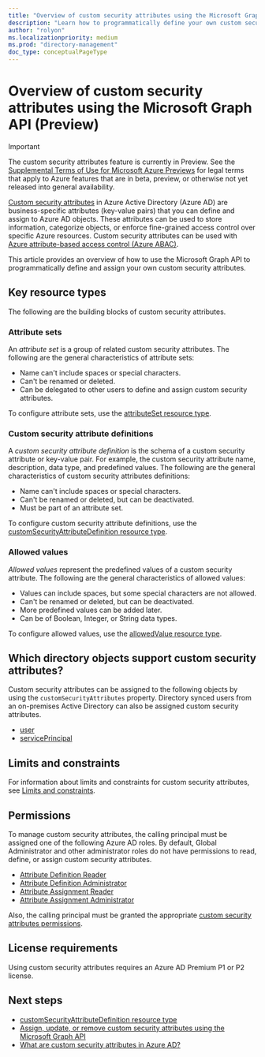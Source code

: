 ```yaml
---
title: "Overview of custom security attributes using the Microsoft Graph API (Preview)"
description: "Learn how to programmatically define your own custom security attributes and assign them to Azure AD objects using the Microsoft Graph API."
author: "rolyon"
ms.localizationpriority: medium
ms.prod: "directory-management"
doc_type: conceptualPageType
---
```


# Overview of custom security attributes using the Microsoft Graph API (Preview)

> [!IMPORTANT]
> The custom security attributes feature is currently in Preview. See the [Supplemental Terms of Use for Microsoft Azure Previews](https://azure.microsoft.com/support/legal/preview-supplemental-terms/) for legal terms that apply to Azure features that are in beta, preview, or otherwise not yet released into general availability.

[Custom security attributes](/azure/active-directory/fundamentals/custom-security-attributes-overview) in Azure Active Directory (Azure AD) are business-specific attributes (key-value pairs) that you can define and assign to Azure AD objects. These attributes can be used to store information, categorize objects, or enforce fine-grained access control over specific Azure resources. Custom security attributes can be used with [Azure attribute-based access control (Azure ABAC)](/azure/role-based-access-control/conditions-overview).

This article provides an overview of how to use the Microsoft Graph API to programmatically define and assign your own custom security attributes.

## Key resource types

The following are the building blocks of custom security attributes.

### Attribute sets

An *attribute set* is a group of related custom security attributes. The following are the general characteristics of attribute sets:

+ Name can't include spaces or special characters.
+ Can't be renamed or deleted.
+ Can be delegated to other users to define and assign custom security attributes.

To configure attribute sets, use the [attributeSet resource type](attributeset.md).
 
### Custom security attribute definitions

A *custom security attribute definition* is the schema of a custom security attribute or key-value pair. For example, the custom security attribute name, description, data type, and predefined values. The following are the general characteristics of custom security attributes definitions:

+ Name can't include spaces or special characters.
+ Can't be renamed or deleted, but can be deactivated.
+ Must be part of an attribute set.

To configure custom security attribute definitions, use the [customSecurityAttributeDefinition resource type](customsecurityattributedefinition.md).

### Allowed values

*Allowed values* represent the predefined values of a custom security attribute. The following are the general characteristics of allowed values:

+ Values can include spaces, but some special characters are not allowed.
+ Can't be renamed or deleted, but can be deactivated.
+ More predefined values can be added later.
+ Can be of Boolean, Integer, or String data types.

To configure allowed values, use the [allowedValue resource type](allowedvalue.md).

## Which directory objects support custom security attributes?

Custom security attributes can be assigned to the following objects by using the `customSecurityAttributes` property. Directory synced users from an on-premises Active Directory can also be assigned custom security attributes.

+ [user](user.md)
+ [servicePrincipal](serviceprincipal.md)

## Limits and constraints

For information about limits and constraints for custom security attributes, see [Limits and constraints](/azure/active-directory/fundamentals/custom-security-attributes-overview#limits-and-constraints).

## Permissions

To manage custom security attributes, the calling principal must be assigned one of the following Azure AD roles. By default, Global Administrator and other administrator roles do not have permissions to read, define, or assign custom security attributes.

+ [Attribute Definition Reader](/azure/active-directory/roles/permissions-reference#attribute-definition-reader)
+ [Attribute Definition Administrator](/azure/active-directory/roles/permissions-reference#attribute-definition-administrator)
+ [Attribute Assignment Reader](/azure/active-directory/roles/permissions-reference#attribute-assignment-reader)
+ [Attribute Assignment Administrator](/azure/active-directory/roles/permissions-reference#attribute-assignment-administrator)

Also, the calling principal must be granted the appropriate [custom security attributes permissions](/graph/permissions-reference#custom-security-attributes-permissions).

## License requirements

Using custom security attributes requires an Azure AD Premium P1 or P2 license.

## Next steps

+ [customSecurityAttributeDefinition resource type](/graph/api/resources/customsecurityattributedefinition)
+ [Assign, update, or remove custom security attributes using the Microsoft Graph API](/graph/custom-security-attributes-examples)
+ [What are custom security attributes in Azure AD?](/azure/active-directory/fundamentals/custom-security-attributes-overview)


